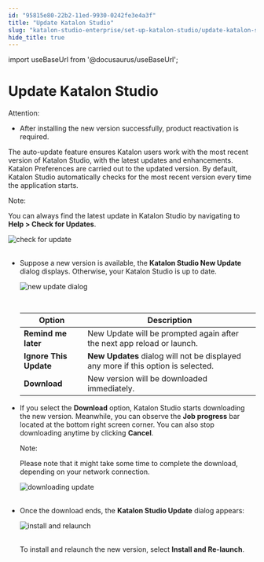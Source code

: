 ```yaml
---
id: "95815e80-22b2-11ed-9930-0242fe3e4a3f"
title: "Update Katalon Studio"
slug: "katalon-studio-enterprise/set-up-katalon-studio/update-katalon-studio"
hide_title: true
---
```

import useBaseUrl from '@docusaurus/useBaseUrl';


# <a id="id" class="anchor_top_offset"/><a id="ariaid-title1" class="anchor_top_offset"/>Update Katalon Studio

<div xmlns="http://www.w3.org/1999/xhtml" className="note attention note_attention"><span className="note__title">Attention:</span> 
  <ul className="ul"><li className="li">After installing the new version successfully, product
      reactivation is required.</li></ul>
</div>
<p xmlns="http://www.w3.org/1999/xhtml" className="p">The auto-update feature ensures Katalon users work with the most   recent version of Katalon Studio, with the latest updates and   enhancements. Katalon Preferences are carried out to the updated   version. By default, Katalon Studio automatically checks for the   most recent version every time the application starts.</p> 
<div xmlns="http://www.w3.org/1999/xhtml" className="note note note_note"><span className="note__title">Note:</span> 
  <p className="p">You can always find the latest update in Katalon Studio by
    navigating to <strong className="ph b">Help &gt; Check for Updates</strong>.</p>
  <p className="p">
    <img className="image" src={useBaseUrl("https://github.com/katalon-studio/docs-images/raw/master/katalon-studio/docs/auto-updater/check%20for%20update.png")} width={350} alt="check for update" /><br /><br />
  </p>
</div>
<ul xmlns="http://www.w3.org/1999/xhtml" className="ul"><li className="li">     <p className="p">Suppose a new version is available, the <strong className="ph b">Katalon Studio         New Update</strong> dialog displays. Otherwise, your Katalon Studio       is up to date.</p>     <p className="p">       <img className="image" src={useBaseUrl("https://github.com/katalon-studio/docs-images/raw/master/katalon-studio/docs/auto-updater/new%20update%20dialog.png")} width={500} alt="new update dialog" /><br /><br />     </p>     <table className="table"><caption /><thead className="thead"><tr className><th className="entry anchor_top_offset" id="id__entry__1">Option</th><th className="entry anchor_top_offset" id="id__entry__2">Description</th></tr></thead><tbody className="tbody"><tr className><td className="entry" headers="id__entry__1 id__entry__2 ">             <strong className="ph b">Remind me later</strong>           </td><td className="entry" headers="id__entry__1 id__entry__2 ">New Update will be prompted again after the next app reload or             launch.</td></tr><tr className><td className="entry" headers="id__entry__1 id__entry__2 ">             <strong className="ph b">Ignore This Update</strong>           </td><td className="entry" headers="id__entry__1 id__entry__2 ">             <strong className="ph b">New Updates</strong> dialog will not be displayed any             more if this option is selected.</td></tr><tr className><td className="entry" headers="id__entry__1 id__entry__2 ">             <strong className="ph b">Download</strong>           </td><td className="entry" headers="id__entry__1 id__entry__2 ">New version will be downloaded immediately.</td></tr></tbody></table>   </li><li className="li">     <p className="p">If you select the <strong className="ph b">Download</strong> option, Katalon       Studio starts downloading the new version. Meanwhile, you can       observe the <strong className="ph b">Job progress</strong> bar located at the bottom       right screen corner. You can also stop downloading anytime by       clicking <strong className="ph b">Cancel</strong>.</p>     <div className="note note note_note"><span className="note__title">Note:</span>        <p className="p">Please note that it might take some time to complete the         download, depending on your network connection.</p>     </div>     <p className="p">       <img className="image" src={useBaseUrl("https://github.com/katalon-studio/docs-images/raw/master/katalon-studio/docs/auto-updater/downloading%20process.png")} alt="downloading update" /><br /><br />     </p>   </li><li className="li">     <p className="p">Once the download ends, the <strong className="ph b">Katalon Studio         Update</strong> dialog appears:</p>     <p className="p">       <img className="image" src={useBaseUrl("https://github.com/katalon-studio/docs-images/raw/master/katalon-studio/docs/auto-updater/Install%20and%20relaunch.png")} width={350} alt="install and relaunch" /><br /><br />     </p>     <p className="p">To install and relaunch the new version, select <strong className="ph b">Install         and Re-launch</strong>.</p>   </li></ul> 
